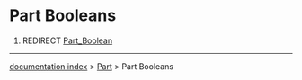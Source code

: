 # Part Booleans
1.  REDIRECT [Part\_Boolean](Part_Boolean.md)

---
[documentation index](../README.md) > [Part](Part_Workbench.md) > Part Booleans

